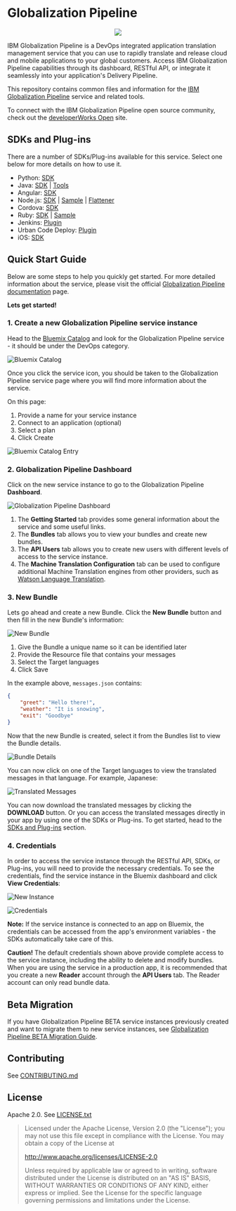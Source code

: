 Globalization Pipeline
======================

<!-- ![Globalization Pipeline Logo](images/icon.png "Globalization Pipeline") -->

<p align="center">
  <img src="images/icon.png"/>
</p>


IBM Globalization Pipeline is a DevOps integrated application translation management service that you can use to rapidly translate and release cloud and mobile applications to your global customers. Access IBM Globalization Pipeline capabilities through its dashboard, RESTful API, or integrate it seamlessly into your application's Delivery Pipeline.

This repository contains common files and information for the
[IBM Globalization Pipeline](https://www.ng.bluemix.net/docs/#services/GlobalizationPipeline/index.html) service and related tools.

To connect with the IBM Globalization Pipeline open source community, check out the
[developerWorks Open](https://developer.ibm.com/open/ibm-bluemix-globalization-pipeline-service/)
site.

<!-- the download anchor is required for backwards compatibility  -->
SDKs and Plug-ins<a name="download"></a>
----------------------------------------

There are a number of SDKs/Plug-ins available for this service. Select one below for more details on how to use it.

* Python: [SDK](https://github.com/IBM-Bluemix/gp-python-client)
* Java: [SDK](https://github.com/IBM-Bluemix/gp-java-client) | [Tools](https://github.com/IBM-Bluemix/gp-java-tools)
* Angular: [SDK](https://github.com/IBM-Bluemix/gp-angular-client)
* Node.js: [SDK](https://github.com/IBM-Bluemix/gp-js-client) | [Sample](https://github.com/IBM-Bluemix/gp-nodejs-sample) | [Flattener](https://github.com/IBM-Bluemix/gp-js-flatten/)
* Cordova: [SDK](https://github.com/IBM-Bluemix/gp-cordova-plugin)
* Ruby: [SDK](https://github.com/IBM-Bluemix/gp-ruby-client) | [Sample](https://github.com/IBM-Bluemix/gp-ruby-sample)
* Jenkins: [Plugin](https://github.com/IBM-Cloud/gp-jenkins)
* Urban Code Deploy: [Plugin](https://github.com/IBM-Bluemix/gp-ucd-plugin)
* iOS: [SDK](https://github.com/IBM-Bluemix/gp-ios-client)

Quick Start Guide
-----------------
Below are some steps to help you quickly get started. For more detailed information about the service, please visit the official [Globalization Pipeline  documentation](https://console.ng.bluemix.net/docs/services/GlobalizationPipeline/index.html) page.

**Lets get started!**

### 1. Create a new Globalization Pipeline service instance
Head to the [Bluemix Catalog](https://new-console.ng.bluemix.net/catalog/) and look for the Globalization Pipeline service - it should be under the DevOps category.

![Bluemix Catalog](images/catalog.png "Globalization Pipeline")

Once you click the service icon, you should be taken to the Globalization Pipeline service page where you will find more information about the service.

On this page:

1. Provide a name for your service instance
2. Connect to an application (optional)
3. Select a plan
4. Click Create

![Bluemix Catalog Entry](images/catalog-entry.png "Globalization Pipeline catalog entry")

### 2. Globalization Pipeline Dashboard
Click on the new service instance to go to the Globalization Pipeline **Dashboard**.

![Globalization Pipeline Dashboard](images/dashboard-overview.png "Globalization Pipeline Dashboard")

1. The **Getting Started** tab provides some general information about the service and some useful links.
2. The **Bundles** tab allows you to view your bundles and create new bundles.
3. The **API Users** tab allows you to create new users with different levels of access to the service instance.
4. The **Machine Translation Configuration** tab can be used to configure additional Machine Translation engines from other providers, such as [Watson Language Translation](https://new-console.ng.bluemix.net/catalog/services/language-translation/).

### 3. New Bundle
Lets go ahead and create a new Bundle. Click the **New Bundle** button and then fill in the new Bundle's information:

![New Bundle](images/new-bundle.png "New Bundle")

1. Give the Bundle a unique name so it can be identified later
2. Provide the Resource file that contains your messages
3. Select the Target languages
4. Click Save

In the example above, `messages.json` contains:

```json
{
    "greet": "Hello there!",
    "weather": "It is snowing",
    "exit": "Goodbye"
}
```

Now that the new Bundle is created, select it from the Bundles list to view the Bundle details.

![Bundle Details](images/bundle-details.png "Bundle Details")

You can now click on one of the Target languages to view the  translated messages in that language. For example, Japanese:

![Translated Messages](images/translated-messages.png "Translated Messages")

You can now download the translated messages by clicking the **DOWNLOAD** button. Or you can access the translated messages directly in your app by using one of the SDKs or Plug-ins. To get started, head to the [SDKs and Plug-ins](#download) section.

### 4. Credentials
In order to access the service instance through the RESTful API, SDKs, or Plug-ins, you will need to provide the necessary credentials. To see the credentials, find the service instance in the Bluemix dashboard and click **View Credentials**:

![New Instance](images/new-instance.png "New Instance")

![Credentials](images/creds.png "Credentials")

**Note:** If the service instance is connected to an app on Bluemix, the credentials can be accessed from the app's environment variables - the SDKs automatically take care of this.

**Caution!** The default credentials shown above provide complete access to the service instance, including the ability to delete and modify bundles. When you are using the service in a production app, it is recommended that you create a new **Reader** account through the **API Users** tab. The Reader account can only read bundle data.

Beta Migration
--------------
If you have Globalization Pipeline BETA service instances previously created and want
to migrate them to new service instances, see [Globalization Pipeline BETA Migration Guide](beta-migration.md).

Contributing
------------
See [CONTRIBUTING.md](CONTRIBUTING.md)

License
-------
Apache 2.0. See [LICENSE.txt](LICENSE.txt)

> Licensed under the Apache License, Version 2.0 (the "License");
> you may not use this file except in compliance with the License.
> You may obtain a copy of the License at
>
> http://www.apache.org/licenses/LICENSE-2.0
>
> Unless required by applicable law or agreed to in writing, software
> distributed under the License is distributed on an "AS IS" BASIS,
> WITHOUT WARRANTIES OR CONDITIONS OF ANY KIND, either express or implied.
> See the License for the specific language governing permissions and
> limitations under the License.
